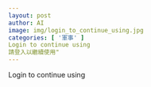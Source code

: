 ```yaml
---
layout: post
author: AI
image: img/login_to_continue_using.jpg
categories: [ '軍事' ]
Login to continue using
請登入以繼續使用"
---
```

Login to continue using